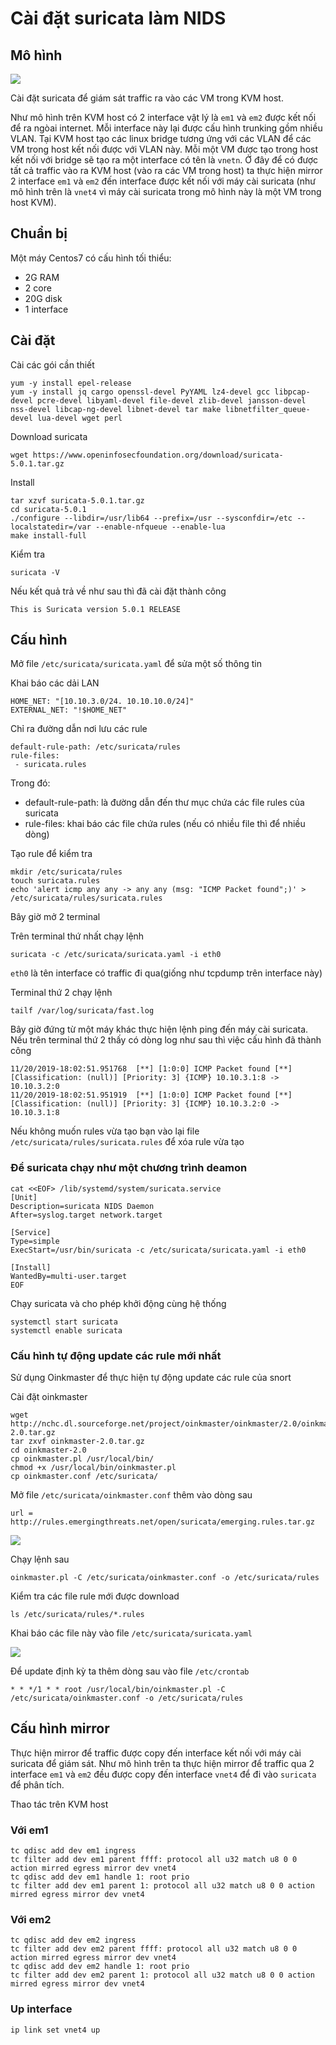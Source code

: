 # Cài đặt suricata làm NIDS 

## Mô hình

![](../images/cai_dat_1/01.png)

Cài đặt suricata để giám sát traffic ra vào các VM trong KVM host.

Như mô hình trên KVM host có 2 interface vật lý là `em1` và `em2` được kết nối để ra ngòai internet. Mỗi interface này lại được cấu hình trunking gồm nhiều VLAN. Tại KVM host tạo các linux bridge tương ứng với các VLAN để các VM trong host kết nối được với VLAN này. Mỗi một VM được tạo trong host kết nối với bridge sẽ tạo ra một interface có tên là `vnetn`. Ở đây để có được tất cả traffic vào ra KVM host (vào ra các VM trong host) ta thực hiện mirror 2 interface `em1` và `em2` đến interface được kết nối với máy cài suricata (như mô hình trên là `vnet4` vì máy cài suricata trong mô hình này là một VM trong host KVM).

## Chuẩn bị

Một máy Centos7 có cấu hình tối thiểu:
 * 2G RAM
 * 2 core
 * 20G disk
 * 1 interface

## Cài đặt

Cài các gói cần thiết

```
yum -y install epel-release
yum -y install jq cargo openssl-devel PyYAML lz4-devel gcc libpcap-devel pcre-devel libyaml-devel file-devel zlib-devel jansson-devel nss-devel libcap-ng-devel libnet-devel tar make libnetfilter_queue-devel lua-devel wget perl
```

Download suricata

```
wget https://www.openinfosecfoundation.org/download/suricata-5.0.1.tar.gz
```

Install

```
tar xzvf suricata-5.0.1.tar.gz
cd suricata-5.0.1
./configure --libdir=/usr/lib64 --prefix=/usr --sysconfdir=/etc --localstatedir=/var --enable-nfqueue --enable-lua
make install-full
```

Kiểm tra

```
suricata -V
```

Nếu kết quả trả về như sau thì đã cài đặt thành công

```
This is Suricata version 5.0.1 RELEASE
```

## Cấu hình

Mở file `/etc/suricata/suricata.yaml` để sửa một số thông tin

Khai báo các dải LAN

```
HOME_NET: "[10.10.3.0/24. 10.10.10.0/24]"
EXTERNAL_NET: "!$HOME_NET"
```

Chỉ ra đường dẫn nơi lưu các rule

```
default-rule-path: /etc/suricata/rules
rule-files:
 - suricata.rules
```

Trong đó:
 * default-rule-path: là đường dẫn đến thư mục chứa các file rules của suricata
 * rule-files: khai báo các file chứa rules (nếu có nhiều file thì để nhiều dòng)

Tạo rule để kiểm tra

```
mkdir /etc/suricata/rules
touch suricata.rules
echo 'alert icmp any any -> any any (msg: "ICMP Packet found";)' > /etc/suricata/rules/suricata.rules
```

Bây giờ mở 2 terminal

Trên terminal thứ nhất chạy lệnh

```
suricata -c /etc/suricata/suricata.yaml -i eth0
```

`eth0` là tên interface có traffic đi qua(giống như tcpdump trên interface này)

Terminal thứ 2 chạy lệnh

```
tailf /var/log/suricata/fast.log
```

Bây giờ đứng từ một máy khác thực hiện lệnh ping đến máy cài suricata. Nếu trên terminal thứ 2 thấy có dòng log như sau thì việc cấu hình đã thành công

```
11/20/2019-18:02:51.951768  [**] [1:0:0] ICMP Packet found [**] [Classification: (null)] [Priority: 3] {ICMP} 10.10.3.1:8 -> 10.10.3.2:0
11/20/2019-18:02:51.951919  [**] [1:0:0] ICMP Packet found [**] [Classification: (null)] [Priority: 3] {ICMP} 10.10.3.2:0 -> 10.10.3.1:8
```

Nếu không muốn rules vừa tạo bạn vào lại file `/etc/suricata/rules/suricata.rules` để xóa rule vừa tạo

### Để suricata chạy như một chương trình deamon

```
cat <<EOF> /lib/systemd/system/suricata.service
[Unit]
Description=suricata NIDS Daemon
After=syslog.target network.target

[Service]
Type=simple
ExecStart=/usr/bin/suricata -c /etc/suricata/suricata.yaml -i eth0

[Install]
WantedBy=multi-user.target
EOF
```

Chạy suricata và cho phép khởi động cùng hệ thống

```
systemctl start suricata
systemctl enable suricata
```

### Cấu hình tự động update các rule mới nhất

Sử dụng Oinkmaster để thực hiện tự động update các rule của snort

Cài đặt oinkmaster

```
wget http://nchc.dl.sourceforge.net/project/oinkmaster/oinkmaster/2.0/oinkmaster-2.0.tar.gz
tar zxvf oinkmaster-2.0.tar.gz
cd oinkmaster-2.0
cp oinkmaster.pl /usr/local/bin/
chmod +x /usr/local/bin/oinkmaster.pl
cp oinkmaster.conf /etc/suricata/
```

Mở file `/etc/suricata/oinkmaster.conf` thêm vào dòng sau

```
url = http://rules.emergingthreats.net/open/suricata/emerging.rules.tar.gz
```

![](../images/cai_dat/02.png)

Chạy lệnh sau

```
oinkmaster.pl -C /etc/suricata/oinkmaster.conf -o /etc/suricata/rules
```

Kiểm tra các file rule mới được download

```
ls /etc/suricata/rules/*.rules
```

Khai báo các file này vào file `/etc/suricata/suricata.yaml`

![](../images/cai_dat_1/02.png)

Để update định kỳ ta thêm dòng sau vào file `/etc/crontab`

```
* * */1 * * root /usr/local/bin/oinkmaster.pl -C /etc/suricata/oinkmaster.conf -o /etc/suricata/rules
```

## Cấu hình mirror

Thực hiện mirror để traffic được copy đến interface kết nối với máy cài suricata để giám sát. Như mô hình trên ta thực hiện mirror để traffic qua 2 interface `em1` và `em2` đều được copy đến interface `vnet4` để đi vào `suricata` để phân tích.

Thao tác trên KVM host

### Với em1

```
tc qdisc add dev em1 ingress
tc filter add dev em1 parent ffff: protocol all u32 match u8 0 0 action mirred egress mirror dev vnet4
tc qdisc add dev em1 handle 1: root prio
tc filter add dev em1 parent 1: protocol all u32 match u8 0 0 action mirred egress mirror dev vnet4
```

### Với em2

```
tc qdisc add dev em2 ingress
tc filter add dev em2 parent ffff: protocol all u32 match u8 0 0 action mirred egress mirror dev vnet4
tc qdisc add dev em2 handle 1: root prio
tc filter add dev em2 parent 1: protocol all u32 match u8 0 0 action mirred egress mirror dev vnet4
```

### Up interface

```
ip link set vnet4 up
```

